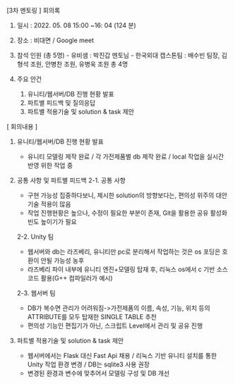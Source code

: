 [3차 멘토링 ] 회의록
1. 일시 : 2022. 05. 08 15:00 ~16: 04 (124 분)
2. 장소 : 비대면 / Google meet
3. 참석 인원 (총 5명)
   	    - 유비샘 : 박진갑 멘토님
   	    - 한국외대 캡스톤팀 : 배수빈 팀장, 김형석 조원, 안병찬 조원, 유병욱 조원 총 4명

4. 주요 안건
    1) 유니티/웹서버/DB 진행 현황 발표
    2) 파트별 피드백 및 질의응답
    3) 파트별 적용기술 및 solution & task 제안


[ 회의내용 ]
   1) 유니티/웹서버/DB 진행 현황 발표
	    - 유니티 모델링 제작 완료 / 각 가전제품별 db 제작 완료 / local 작업을 실시간 반영 위한 작업 중

   2) 공통 사항 및 파트별 피드백
      2-1. 공통 사항
	    - 구현 가능성 집중하다보니, 제시한 solution의 방향보다는, 편의성 위주의 대안 기술 적용이 많음
	    - 작업 진행현황은 높으나, 수정이 필요한 부분이 존재, Git을 활용한 공유 활성화 빈도 높이기가 필요 

      2-2. Unity 팀
	    - 웹서버와 db는 라즈베리, 유니티만 pc로 분리해서 작업하는 것은 os 포딩은 호환이 안될 가능성 농후
	    - 라즈베리 파이 내부에 유니티 엔진+모델링 탑재 후, 리눅스 os에서 c 기반 소스코드 활용(G++ 컴파일러가 예시)

      2-3. 웹서버 팀
 	    - DB가 복수면 관리가 어려워짐->가전제품의 이름, 속성, 기능, 위치 등의 ATTRIBUTE를 모두 탑재한 SINGLE TABLE 추천
	    - 편의성 기능인 편집기가 아닌, 스크립트 Level에서 관리 및 공유 진행

   3) 파트별 적용기술 및 solution & task 제안
	    - 웹서버에서는 Flask 대신 Fast Api 채용 / 리눅스 기반 유니티 설치를 통한 Unity 작업 환경 변경 / DB는 sqlite3 사용 권장
	    - 변경된 환경과 변수에 맞추어서 모델링 구성 및 DB 개선  


	

 

